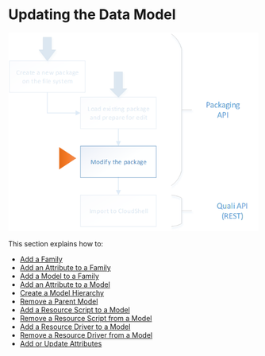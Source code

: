 # Updating the Data Model

![](/Images/API/Packaging-API/UpdatingDataModel.png)

This section explains how to:

- [Add a Family](./add-family.md)
- [Add an Attribute to a Family](./add-attribute-to-family.md)
- [Add a Model to a Family](./add-model-to-family.md)
- [Add an Attribute to a Model](./add-attribute-to-model.md)
- [Create a Model Hierarchy](./create-model-hierarchy.md)
- [Remove a Parent Model](./remove-parent-model.md)
- [Add a Resource Script to a Model](./add-rsrc-script-to-model.md)
- [Remove a Resource Script from a Model](./remove-rsrc-script-from-model.md)
- [Add a Resource Driver to a Model](./add-rsrc-driver-to-model.md)
- [Remove a Resource Driver from a Model](./remove-rsrc-driver-from-model.md)
- [Add or Update Attributes](./add-or-update-attributes.md)

